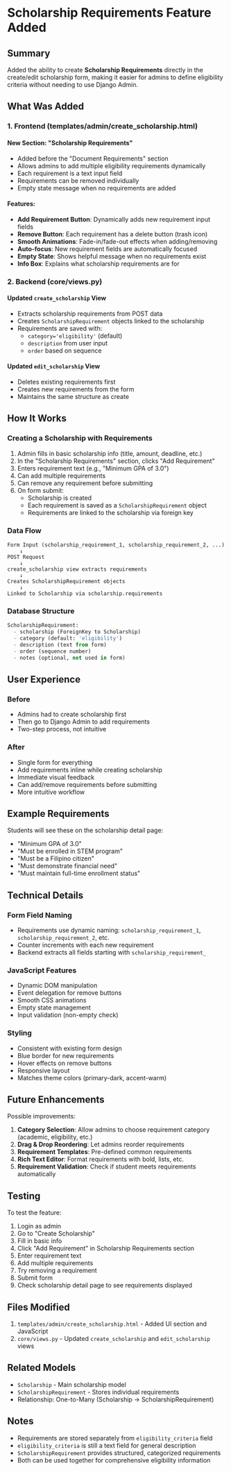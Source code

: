 # Scholarship Requirements Feature Added

## Summary
Added the ability to create **Scholarship Requirements** directly in the create/edit scholarship form, making it easier for admins to define eligibility criteria without needing to use Django Admin.

## What Was Added

### 1. Frontend (templates/admin/create_scholarship.html)

#### New Section: "Scholarship Requirements"
- Added before the "Document Requirements" section
- Allows admins to add multiple eligibility requirements dynamically
- Each requirement is a text input field
- Requirements can be removed individually
- Empty state message when no requirements are added

#### Features:
- **Add Requirement Button**: Dynamically adds new requirement input fields
- **Remove Button**: Each requirement has a delete button (trash icon)
- **Smooth Animations**: Fade-in/fade-out effects when adding/removing
- **Auto-focus**: New requirement fields are automatically focused
- **Empty State**: Shows helpful message when no requirements exist
- **Info Box**: Explains what scholarship requirements are for

### 2. Backend (core/views.py)

#### Updated `create_scholarship` View
- Extracts scholarship requirements from POST data
- Creates `ScholarshipRequirement` objects linked to the scholarship
- Requirements are saved with:
  - `category='eligibility'` (default)
  - `description` from user input
  - `order` based on sequence

#### Updated `edit_scholarship` View
- Deletes existing requirements first
- Creates new requirements from the form
- Maintains the same structure as create

## How It Works

### Creating a Scholarship with Requirements

1. Admin fills in basic scholarship info (title, amount, deadline, etc.)
2. In the "Scholarship Requirements" section, clicks "Add Requirement"
3. Enters requirement text (e.g., "Minimum GPA of 3.0")
4. Can add multiple requirements
5. Can remove any requirement before submitting
6. On form submit:
   - Scholarship is created
   - Each requirement is saved as a `ScholarshipRequirement` object
   - Requirements are linked to the scholarship via foreign key

### Data Flow

```
Form Input (scholarship_requirement_1, scholarship_requirement_2, ...)
    ↓
POST Request
    ↓
create_scholarship view extracts requirements
    ↓
Creates ScholarshipRequirement objects
    ↓
Linked to Scholarship via scholarship.requirements
```

### Database Structure

```python
ScholarshipRequirement:
  - scholarship (ForeignKey to Scholarship)
  - category (default: 'eligibility')
  - description (text from form)
  - order (sequence number)
  - notes (optional, not used in form)
```

## User Experience

### Before
- Admins had to create scholarship first
- Then go to Django Admin to add requirements
- Two-step process, not intuitive

### After
- Single form for everything
- Add requirements inline while creating scholarship
- Immediate visual feedback
- Can add/remove requirements before submitting
- More intuitive workflow

## Example Requirements

Students will see these on the scholarship detail page:
- "Minimum GPA of 3.0"
- "Must be enrolled in STEM program"
- "Must be a Filipino citizen"
- "Must demonstrate financial need"
- "Must maintain full-time enrollment status"

## Technical Details

### Form Field Naming
- Requirements use dynamic naming: `scholarship_requirement_1`, `scholarship_requirement_2`, etc.
- Counter increments with each new requirement
- Backend extracts all fields starting with `scholarship_requirement_`

### JavaScript Features
- Dynamic DOM manipulation
- Event delegation for remove buttons
- Smooth CSS animations
- Empty state management
- Input validation (non-empty check)

### Styling
- Consistent with existing form design
- Blue border for new requirements
- Hover effects on remove buttons
- Responsive layout
- Matches theme colors (primary-dark, accent-warm)

## Future Enhancements

Possible improvements:
1. **Category Selection**: Allow admins to choose requirement category (academic, eligibility, etc.)
2. **Drag & Drop Reordering**: Let admins reorder requirements
3. **Requirement Templates**: Pre-defined common requirements
4. **Rich Text Editor**: Format requirements with bold, lists, etc.
5. **Requirement Validation**: Check if student meets requirements automatically

## Testing

To test the feature:
1. Login as admin
2. Go to "Create Scholarship"
3. Fill in basic info
4. Click "Add Requirement" in Scholarship Requirements section
5. Enter requirement text
6. Add multiple requirements
7. Try removing a requirement
8. Submit form
9. Check scholarship detail page to see requirements displayed

## Files Modified

1. `templates/admin/create_scholarship.html` - Added UI section and JavaScript
2. `core/views.py` - Updated `create_scholarship` and `edit_scholarship` views

## Related Models

- `Scholarship` - Main scholarship model
- `ScholarshipRequirement` - Stores individual requirements
- Relationship: One-to-Many (Scholarship → ScholarshipRequirement)

## Notes

- Requirements are stored separately from `eligibility_criteria` field
- `eligibility_criteria` is still a text field for general description
- `ScholarshipRequirement` provides structured, categorized requirements
- Both can be used together for comprehensive eligibility information
